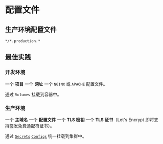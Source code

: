 # 配置文件

## 生产环境配置文件

`*/*.production.*`

## 最佳实践

### 开发环境

一个 **项目** 一个 **网址** 一个 `NGINX` 或 `APACHE` 配置文件。

通过 `Volumes` 挂载到容器中。

### 生产环境

一个 **主域名** 一个 **配置文件** 一个 **TLS 密钥** 一个 **TLS 证书**（Let's Encrypt 即将支持签发免费通配符证书）。

通过 [`Secrets`](https://docs.docker.com/engine/swarm/secrets/) [`Configs`](https://docs.docker.com/engine/swarm/configs/) 统一挂载到集群中。
